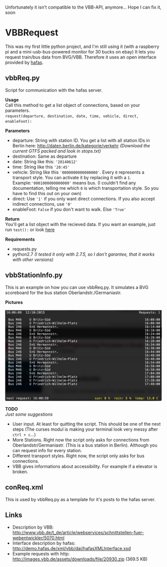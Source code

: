 Unfortunately it isn't compatible to the VBB-API, anymore... Hope I can fix it, soon

VBBRequest
==========
This was my first little python project, and I'm still using it (with a raspberry pi and a mini-usb-bus-powered monitor for 30 bucks on ebay) It lets you request train/bus data from BVG/VBB. Therefore it uses an open interface provided by [hafas](http://www.hacon.de/hafas). 

vbbReq.py
---------
Script for communication with the hafas server. 

**Usage**<br>
Call this method to get a list object of connections, based on your parameters. <br>
`request(departure, destination, date, time, vehicle, direct, enableFoot):`<br>


**Parameters**<br>
* departure: String with station ID. You get a list with all station IDs in Berlin here: http://daten.berlin.de/kategorie/verkehr *(Download the current GTFS packed and look in stops.txt)*
* destination: Same as departure
* date: String like this: `'20140612'`
* time: String like this `'20:45'`
* vehicle: String like this `'0000000000000000'`. Every `0` represents a transport style. You can activate it by replacing it with a `1`. Example:`'0001000000000000'` means bus. (I couldn't find any documentation, telling me which `0` is which transportation style. So you have to find this out on your own)
* direct: Use `'1'` if you only want direct connections. If you also accept indirect connections, use `'0'` 
* enableFoot: `False` if you don't want to walk. Else `'True'`

**Return**<br>
You'll get a list object with the recieved data. If you want an example, just run `test():` or look [here](https://github.com/pascalweiss/vbbRequest/blob/master/example_request_vbbReq.txt)
  
**Requirements** <br>
* requests.py
* python2.7 *(I tested it only with 2.7.5, so I don't garantee, that it works with other versions)*


vbbStationInfo.py
-----------------
This is an example on how you can use vbbReq.py. It simulates a BVG scoreboard for the bus station Oberlandstr./Germaniastr.

**Pictures** <br>
<br>
![](https://github.com/pascalweiss/pics/blob/master/vbb_stationInfo.png?raw=true) 

**TODO** <br>
*Just some suggestions*
* User input. At least for quitting the script. This should be one of the next steps (The curses modul is making your terminal look very messy after `ctrl + c`...)
* More Stations. Right now the script only asks for connections from Oberlandstr/Germaniastr. (This is a bus station in Berlin). Although you can request info for every station.
* Different transport styles. Right now, the script only asks for bus connections.
* VBB gives informations about accessibility. For example if a elevator is broken.

conReq.xml
----------
This is used by vbbReq.py as a template for it's posts to the hafas server. 


Links
-----
* Description by VBB: http://www.vbb.de/t_de/article/webservices/schnittstellen-fuer-webentwickler/5070.html
* Interface description by hafas: http://demo.hafas.de/xml/vbb/dai/hafasXMLInterface.xsd
* Example requests with http: http://images.vbb.de/assets/downloads/file/20930.zip (369.5 KB)

 

